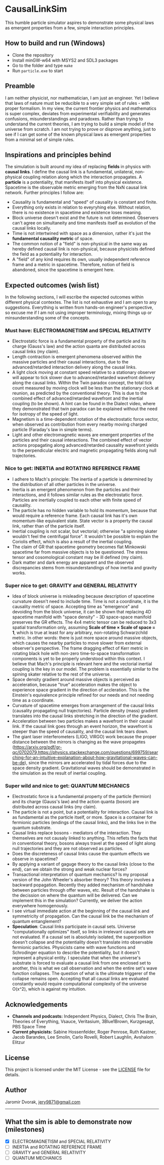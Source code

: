 # CausalLinkSim

This humble particle simulator aspires to demonstrate some physical laws as emergent properties from a few, simple interaction principles.

## How to build and run (Windows)

- Clone the repository
- Install minGW-w64 with MSYS2 and SDL3 packages
- Go to the folder and type `make`
- Run `particle.exe` to start

## Preamble

I am neither physicist, nor mathematician, I am just an engineer. Yet I believe that laws of nature must be reducible to a very simple set of rules - with proper formalism. In my view, the current frontier physics and mathematics is super complex, deviates from experimental verifiability and generates confusions, misunderstandings and paradoxes. Rather than trying to understand the current theories, I am trying to build a simple model of the universe from scratch. I am not trying to prove or disprove anything, just to see if I can get some of the known physical laws as emergent properties from a minimal set of simple rules.

## Inspirations and principles behind

The simulation is built around my idea of replacing **fields** in physics with **causal links**. I define the causal link is a fundamental, unilateral, non-physical coupling relation along which the interaction propagates. A **particle** is a potentiality, that manifests itself into physical existence. Spacetime is the observable metric emerging from the NxN causal link network. Further principles I follow are:

- Causality is fundamental and "speed" of causality is constant and finite.
- Everything only exists in relation to eveyryhing else. Without relation, there is no existence in spacetime and existence loses meaning.
- Block universe doesn't exist and the future is not determined. Observers can't agree on simultaneity and time manifests itself as evolution of the causal links locally.
- Time is not intertwined with space as a dimension, rather it's just the **fundamental causality metric** of space.
- The common notion of a "field" is non-physical in the same way as hereby defined causal link is non-physical, because physicists defined the field as a potentiality for interaction.
- A "field" of any kind requires its own, usually independent reference frame and a metric in spacetime. Therefore, notion of field is abandoned, since the spacetime is emergent here.

## Expected outcomes (wish list)

In the following sections, I will escribe the expected outcomes within different physical contextes. The list is not exhaustive and I am open to any suggestions. Everything is written from hands-on engineer's perspective, so excuse me if I am not using improper terminology, mixing things up or minsunderstanding some of the concepts.

### Must have: ELECTROMAGNETISM and SPECIAL RELATIVITY

- Electrostatic force is a fundamental property of the particle and its charge (Gauss's law) and the action quanta are distributed across causal links (my claim).
- Length contraction is emergent phenomena observed within the massive particles and their causal interactions, due to the advanced/retarded interaction delivery along the causal links.
- A light clock moving at constant speed relative to a stationary observer will appear to tick slower due to advanced/retarded wavefront delivery along the causal links. Within the Twin paradox concept, the total tick count measured by moving clock will be less than the stationary clock at reunion, as predicted by the conventional theory. This is due to the combined effect of advanced/retarded wavefront and the inertial coupling (to be shown). A hint can be found in the Dialect video, where they demonstrated that twin paradox can be explained without the need for isotropy of the speed of light.
- Magnetism is a time-dependent rotation of the electrostatic force vector, when observed as contribution from every nearby moving charged particle (Faraday's law in simple terms).
- Light and other electromagnetic waves are emergent properties of the particles and their causal interactions. The combined effect of vector actions propagating along advanced/retarded causality wavefront yields to the perpendicular electric and magnetic propagating fields along null trajectories.

### Nice to get: INERTIA and ROTATING REFERENCE FRAME

- I adhere to Mach's principle: The inertia of a particle is determined by the distribution of all other particles in the universe.
- Inertia is an emergent phenomenon from the particles and their interactions, and it follows similar rules as the electrostatic force. Particles are inertially coupled to each other with finite speed of causality.
- The particle has no hidden variable to hold its momentum, because that would require a reference frame. Each causal link has it's own momentum-like equivalent state. State vector is a property the causal link, rather than of the particle itself.
- Inertial coupling is not scalar, but vectorial; otherwise "a spinning skater wouldn't feel the centrifugal force". It wouldn't be possible to explain the Coriolis effect, which is also a result of the inertial coupling.
- The claim of GR that spacetime geometry becomes flat Minkowski spacetime far from massive objects is to be questioned. The stress tensor and cosomological constant may be ill defined (my claim).
- Dark matter and dark energy are apparent and the observed discrepancies stems from misunderstandings of how inertia and gravity works.

### Super nice to get: GRAVITY and GENERAL RELATIVITY

- Idea of block universe is misleading because description of spacetime curvature doesn't need to include time. Time is not a coordinate, it is the causality metric of space. Accepting time as "emergence" and devoiding from the block universe, it can be shown that replacing 4D spacetime manifold with "space density" - 3D space-space manifold preserves the GR effects. The 4x4 metric tensor can be reduced to 3x3 spatial transformation only, assuming **Scale of time × Scale of space = 1**, which is true at least for any arbitrary, non-rotating Schwarzchild metric. In other words: there is just more space around massive objects, which causes the nearby particles to move slower from external observer's perspective. The frame dragging effect of Kerr metric in rotating black hole with non-zero time-to-space transformation components is yet to be properly understood within this context. I believe that Mach's principle is relevant here and the vectorial inertial coupling is the key in our model. The problem is essentially similar to the spining skater relative to the rest of the universe.
- Space density gradient around massive objects is perceived as acceleration, because "true" acceleration makes the object to experience space gradient in the direction of accleration. This is the Einstein's equivalence principle refined for our needs and not needing time as a coordinate.
- Curvature of spacetime emerges from arrangement of the causal links (causality propagating null trajectories). Particle density (mass) gradient translates into the causal links stretching in the direction of the gradient.
- Acceleration between two particles makes a wavefront in their causal link. If the causal link goes through an event horizon, the wavefront is steeper than the speed of causality, and the causal link tears down.
- The giant laser interferometers (LIGO, VIRGO) work because the proper distance between the mirrors is changing as the wave propagetes (https://arxiv.org/pdf/gr-qc/0702079,https://physics.stackexchange.com/questions/699759/searching-for-an-intuitive-explanation-about-how-gravitational-waves-can-be-de), since the mirrors are accelerated by tidal forces due to the space density gradient. Gravitational waves should be demonstrated in the simulation as the result of inertial coupling.

### Super wild and nice to get: QUANTUM MECHANICS

- Electrostatic force is a fundamental property of the particle (fermion) and its charge (Gauss's law) and the action quanta (boson) are distributed across causal links (my claim).
- The particle is not a point, but a potentiality for interaction. Causal link is as fundamental as the particle itself, or more. Space is a container for fermionic particles (endings of the causal links), and the links live in the quantum substrate.
- Causal links replace bosons - mediators of the interaction. They themselves are not causaly linked to anything. This reflets the facts that in conventional theory, bosons always travel at the speed of light along null trajectories and they are not observed as particles.
- Does the discreteness of causal links cause the quantum effects we observe in spacetime?
- By applying a variant of gaguge theory to the causal links (close to the end), can we obtain the strong and weak nuclear forces?
- Transactional interpretation of quantum mechanics? Is my proposal version of the John Wheeler's absorber theory? This theory involves a backward popagation. Recently they added mechanism of handshake between particles through offer waves, etc. Result of the handshake is the decission on where the quantum will be delivered. Can we implement this in the simulation? Currently, we deliver the action everywhere homogenously.
- I see virtual immediate action at the beginning of the causal link and symmetricity of propagation. Can the causal link be the mechanism of quantum entanglement?
- **Speculation**: Causal links participate in causal sets. Universe "computationally optimizes" itself, so links in irrelevant causal sets are not evaluated. If a causal set is absolutely isolated, the superposition doesn't collapse and the potentiality doesn't translate into observable fermionic particles. Physicists came with wave functions and Schrodinger equation to describe the potentiality, but it doesn't represent a physical entity. I speculate that when the universe's substrate is forced to evaluate a causal link from one enclosed set to another, this is what we call observation and when the entire set's wave function collapses. The question of what is the ultimate triggerer of the collapse remains open. Accepting that all causal links are evaluated constantly would require computational complexity of the universe O(x^2), which is against my intuition.

## Acknowledgements

- **Channels and podcasts:** Independent Physics, Dialect, Chris The Brain, Theories of Everything, Vsauce, Veritasium, 3Blue1Brown, Kurzgesagt, PBS Space Time
- **Current physicists:** Sabine Hossenfelder, Roger Penrose, Ruth Kastner, Jacob Barandes, Lee Smolin, Carlo Rovelli, Robert Laughlin, Avshalom Elitzur

## License

This project is licensed under the MIT License - see the [LICENSE](LICENSE) file for details.

## Author

Jaromir Dvorak, jery9871@gmail.com

---

## What the sim is able to demonstrate now (milestones)

- [x] ELECTROMAGNETISM and SPECIAL RELATIVITY
- [ ] INERTIA and ROTATING REFERENCE FRAME
- [ ] GRAVITY and GENERAL RELATIVITY
- [ ] QUANTUM MECHANICS

